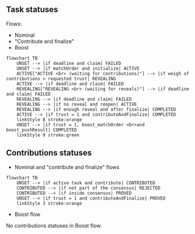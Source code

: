 ## Task statuses 

Flows:
- Nominal
- "Contribute and finalize"
- Boost

```mermaid
flowchart TB
    UNSET --> |if deadline and claim| FAILED
    UNSET --> |if matchOrder and initialize| ACTIVE
    ACTIVE["ACTIVE <br> (waiting for contributions)"] --> |if weigh of contributions > requested trust| REVEALING
    ACTIVE --> |if deadline and claim| FAILED
    REVEALING["REVEALING <br> (waiting for reveals)"] --> |if deadline and claim| FAILED
    REVEALING --> |if deadline and claim| FAILED
    REVEALING --> |if no reveal and reopen| ACTIVE
    REVEALING --> |if enough reveal and after finalize| COMPLETED
    ACTIVE --> |if trust = 1 and contributeAndFinalize| COMPLETED
    linkStyle 8 stroke:orange
    UNSET --> |if trust = 1, boost_matchOrder <br>and boost_pushResult| COMPLETED
    linkStyle 9 stroke:green
```
## Contributions statuses

- Nominal and "contribute and finalize" flows

```mermaid
flowchart TB
    UNSET --> |if active task and contribute| CONTRIBUTED
    CONTRIBUTED --> |if not part of the consensus| REJECTED
    CONTRIBUTED --> |if inside consensus| PROVED
    UNSET --> |if trust = 1 and contributeAndFinalize| PROVED
    linkStyle 3 stroke:orange
```

- Boost flow

No contributions statuses in Boost flow.
